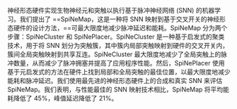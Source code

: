 神经形态硬件实现生物神经元和突触以执行基于脉冲神经网络 (SNN) 的机器学习。我们提出了 ==SpiNeMap，这是一种将 SNN 映射到基于交叉开关的神经形态硬件的设计方法，==可最大限度地减少脉冲延迟和能耗。SpiNeMap 分为两个步骤：SpiNeCluster 和 SpiNePlacer。SpiNeCluster 是一种基于启发式的聚类技术，用于将 SNN 划分为突触簇，其中簇内局部突触映射到硬件的交叉开关内，簇间全局突触映射到共享互连。SpiNeCluster 最大限度地减少了全局突触上的脉冲数量，从而减少了脉冲拥塞并提高了应用程序性能。然后，SpiNePlacer 使用基于元启发式的方法在硬件上找到局部和全局突触的最佳位置，以最大限度地减少能耗和脉冲延迟。我们使用最先进的神经形态硬件上的合成和真实 SNN 来评估 SpiNeMap。我们表明，与性能最佳的 SNN 映射技术相比，SpiNeMap 将平均能耗降低了 45%，峰值延迟降低了 21%。



